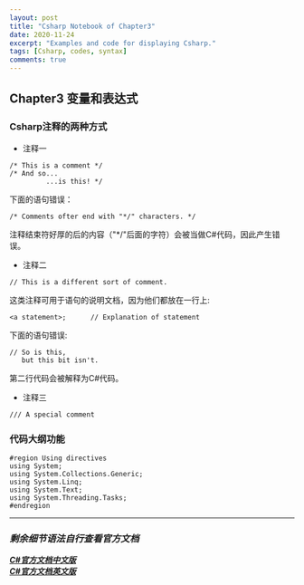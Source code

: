 ```yaml
---
layout: post
title: "Csharp Notebook of Chapter3"
date: 2020-11-24
excerpt: "Examples and code for displaying Csharp."
tags: [Csharp, codes, syntax]
comments: true
---
```


## Chapter3 变量和表达式
### Csharp注释的两种方式
* 注释一
~~~
/* This is a comment */
/* And so...
         ...is this! */
~~~
下面的语句错误：
~~~
/* Comments ofter end with "*/" characters. */ 
~~~
注释结束符好厚的后的内容（"*/"后面的字符）会被当做C#代码，因此产生错误。
* 注释二
~~~
// This is a different sort of comment.
~~~
这类注释可用于语句的说明文档，因为他们都放在一行上:
~~~
<a statement>;      // Explanation of statement
~~~
下面的语句错误:
~~~
// So is this,
   but this bit isn't.
~~~
第二行代码会被解释为C#代码。
* 注释三
~~~
/// A special comment
~~~
### 代码大纲功能
~~~
#region Using directives
using System;
using System.Collections.Generic;
using System.Linq;
using System.Text;
using System.Threading.Tasks;
#endregion
~~~
---
### **_剩余细节语法自行查看官方文档_**
***[C#官方文档中文版](https://docs.microsoft.com/zh-cn/dotnet/csharp/)***<br> 
***[C#官方文档英文版](https://docs.microsoft.com/en-US/dotnet/csharp/)***


